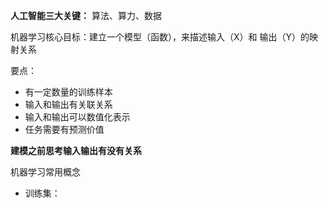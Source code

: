 **人工智能三大关键：** 算法、算力、数据

机器学习核心目标：建立一个模型（函数），来描述输入（X）和 输出（Y）的映射关系

要点：
- 有一定数量的训练样本
- 输入和输出有关联关系
- 输入和输出可以数值化表示
- 任务需要有预测价值

**建模之前思考输入输出有没有关系**


机器学习常用概念
- 训练集：
